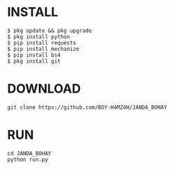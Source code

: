 # INSTALL
```
$ pkg update && pkg upgrade
$ pkg install python
$ pip install requests
$ pip install mechanize
$ pip install bs4
$ pkg install git
```
# DOWNLOAD
```
git clone https://github.com/BOY-H4MZ4H/JANDA_BOHAY
```
# RUN
```
cd JANDA_BOHAY
python run.py
```
